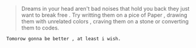 > Dreams in your head aren't bad noises that hold you back they just want to break free . Try  writting them on a pice of Paper , drawing them with unrelated colors , craving them on a stone or converting them to codes.

```
Tomorow gonna be better , at least i wish.
```
<!---
omerawwad/omerawwad is a ✨ special ✨ repository because its `README.md` (this file) appears on your GitHub profile.
You can click the Preview link to take a look at your changes.
--->
